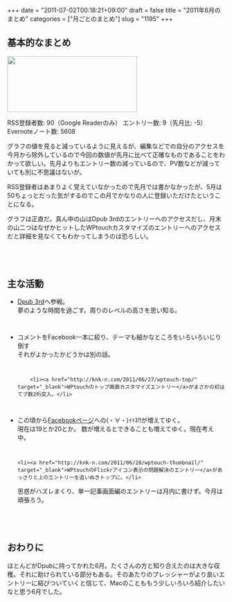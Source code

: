 +++
date = "2011-07-02T00:18:21+09:00"
draft = false
title = "2011年6月のまとめ"
categories = ["月ごとのまとめ"]
slug = "1195"
+++

<h2>基本的なまとめ</h2>

<a href="https://knk-n.com/images/2011/07/201106_matome.png"><img src="https://knk-n.com/images/2011/07/201106_matome-300x129.png" alt="" title="201106_matome" width="300" height="129" class="aligncenter size-medium wp-image-1196" /></a>
<!--more-->

RSS登録者数: 90（Google Readerのみ）
エントリー数: 9（先月比: -5）
Evernoteノート数: 5608

グラフの値を見ると減っているように見えるが、編集などでの自分のアクセスを今月から除外しているので今回の数値が先月に比べて正確なものであることをわかって欲しい。先月よりもエントリー数の減っているので、PV数などが減っていても別に不思議はないが。

RSS登録者はあまりよく覚えていなかったので先月では書かなかったが、5月は50ちょっとだった気がするのでこの月でかなりの人に登録いただけたということになる。

グラフは正直だ。真ん中の山はDpub 3rdのエントリーへのアクセスだし、月末の山二つはなぜかヒットしたWPtouchカスタマイズのエントリーへのアクセスだと詳細を見なくてもわかってしまうのは恐ろしい。

<p style="margin-top: 6em;">

<h2>主な活動</h2>
<ul>
	<li><a href="http://knk-n.com/2011/06/19/dpub3/" target="_blank">Dpub 3rd</a>へ参戦。</li>
夢のような時間を過ごす。周りのレベルの高さを思い知る。

<p style="margin-top: 3em;">

<li>コメントをFacebook一本に絞り、テーマも細かなところをいろいろいじり倒す</li>
それがよかったかどうかは別の話。

<p style="margin-top: 3em;">

		<li><a href="http://knk-n.com/2011/06/27/wptouch-top/" target="_blank">WPtouchのトップ画面カスタマイズエントリー</a>がまさかの初はてブ数2桁突入。</li>

<p style="margin-top: 3em;">

<li>この頃から<a href="http://www.facebook.com/pages/knk-ncom/148917961843052" target="_blank">Facebookページ</a>への(・∀・)ｲｲﾈ!!が増えてゆく。</li>
現在は19とか20とか。
数が増えるとできることも増えてゆく。現在考え中。

<p style="margin-top: 3em;">

	<li><a href="http://knk-n.com/2011/06/28/wptouch-thumbnail/" target="_blank">WPtouchのFlickrアイコン表示の問題解決のエントリー</a>があっさりと上のエントリーを追いぬきトップに。</li>
思惑がハズレまくり、単一記事画面編のエントリーは月内に書けず。今月は頑張ろう。

</ul>

<p style="margin-top: 6em;">

<h2>おわりに</h2>
ほとんどがDpubに持ってかれた6月。たくさんの方と知り合えたのは大きな収穫。それに助けられている部分もある。そのあたりのプレッシャーがより良いエントリーに結びついていくと信じて、Macのことももう少しいろいろ紹介したいなと思う6月でした。





